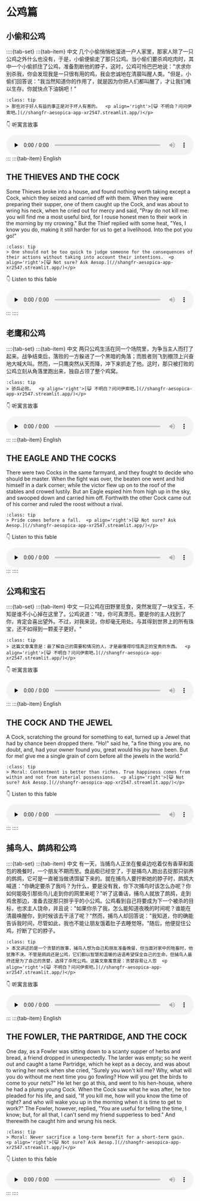# 公鸡篇

## 小偷和公鸡


::::{tab-set}
:::{tab-item} 中文
几个小偷悄悄地溜进一户人家里，那家人除了一只公鸡之外什么也没有，于是，小偷便偷走了那只公鸡。当小偷们要杀鸡吃肉时，其中一个小偷抓住了公鸡，准备割断他的脖子，这时，公鸡可怜巴巴地说："求求你别杀我，你会发现我是一只很有用的鸡，我会忠诚地在清晨叫醒人类。"但是，小偷们回答说："我当然知道你的作用了，就是因为你把人们都叫醒了，才让我们难以生存。你就快点下油锅吧！"

```{admonition} **寓意**
:class: tip
> 那些对于好人有益的事正是对于坏人有害的。  <p align='right'>[😺 不明白？问问伊索吧。](//shangfr-aesopica-app-xr2547.streamlit.app/)</p>

```

👇 听寓言故事

<audio src='//quantile.shangfr.site/fables/audio54_cn.mp3'  style='width: 100%' preload='none' controls>你的浏览器不支持 audio 标签。</audio> 
:::
:::{tab-item} English
## THE THIEVES AND THE COCK

Some Thieves broke into a house, and found nothing worth taking except a Cock, which they seized and carried off with them. When they were preparing their supper, one of them caught up the Cock, and was about to wring his neck, when he cried out for mercy and said, "Pray do not kill me: you will find me a most useful bird, for I rouse honest men to their work in the morning by my crowing." But the Thief replied with some heat, "Yes, I know you do, making it still harder for us to get a livelihood. Into the pot you go!"

```{admonition} **Moral**
:class: tip
> One should not be too quick to judge someone for the consequences of their actions without taking into account their intentions.  <p align='right'>[😺 Not sure? Ask Aesop.](//shangfr-aesopica-app-xr2547.streamlit.app/)</p>

```

👇 Listen to this fable

<audio src='//quantile.shangfr.site/fables/audio54.mp3'  style='width: 100%' preload='none' controls>Your browser does not support the audio element.</audio> 
:::
::::
    
## 老鹰和公鸡


::::{tab-set}
:::{tab-item} 中文
两只公鸡生活在同一个场院里，为争当主人而打了起来。战争结束后，落败的一方躲进了一个黑暗的角落；而胜者则飞到棚顶上兴奋地大喊大叫。然而，一只鹰突然从天而降，冲下来抓走了他。这时，那只被打败的公鸡立刻从角落里跑出来，独自占领了整个鸡窝。

```{admonition} **寓意**
:class: tip
> 骄兵必败。  <p align='right'>[😺 不明白？问问伊索吧。](//shangfr-aesopica-app-xr2547.streamlit.app/)</p>

```

👇 听寓言故事

<audio src='//quantile.shangfr.site/fables/audio142_cn.mp3'  style='width: 100%' preload='none' controls>你的浏览器不支持 audio 标签。</audio> 
:::
:::{tab-item} English
## THE EAGLE AND THE COCKS

There were two Cocks in the same farmyard, and they fought to decide who should be master. When the fight was over, the beaten one went and hid himself in a dark corner; while the victor flew up on to the roof of the stables and crowed lustily. But an Eagle espied him from high up in the sky, and swooped down and carried him off. Forthwith the other Cock came out of his corner and ruled the roost without a rival.

```{admonition} **Moral**
:class: tip
> Pride comes before a fall.  <p align='right'>[😺 Not sure? Ask Aesop.](//shangfr-aesopica-app-xr2547.streamlit.app/)</p>

```

👇 Listen to this fable

<audio src='//quantile.shangfr.site/fables/audio142.mp3'  style='width: 100%' preload='none' controls>Your browser does not support the audio element.</audio> 
:::
::::
    
## 公鸡和宝石


::::{tab-set}
:::{tab-item} 中文
一只公鸡在田野里觅食，突然发现了一块宝玉，不知是谁不小心掉在这里了。公鸡说道："哇，你可真漂亮，要是你的主人找到了你，肯定会喜出望外。不过，对我来说，你却毫无用处。与其得到世界上的所有珠宝，还不如得到一颗麦子更好。"

```{admonition} **寓意**
:class: tip
> 这篇文章寓意是：最了解自己的需要和情况的人，才是最懂得珍惜真正的宝贵的东西。  <p align='right'>[😺 不明白？问问伊索吧。](//shangfr-aesopica-app-xr2547.streamlit.app/)</p>

```

👇 听寓言故事

<audio src='//quantile.shangfr.site/fables/audio149_cn.mp3'  style='width: 100%' preload='none' controls>你的浏览器不支持 audio 标签。</audio> 
:::
:::{tab-item} English
## THE COCK AND THE JEWEL

A Cock, scratching the ground for something to eat, turned up a Jewel that had by chance been dropped there. "Ho!" said he, "a fine thing you are, no doubt, and, had your owner found you, great would his joy have been. But for me! give me a single grain of corn before all the jewels in the world."

```{admonition} **Moral**
:class: tip
> Moral: Contentment is better than riches. True happiness comes from within and not from material possessions.  <p align='right'>[😺 Not sure? Ask Aesop.](//shangfr-aesopica-app-xr2547.streamlit.app/)</p>

```

👇 Listen to this fable

<audio src='//quantile.shangfr.site/fables/audio149.mp3'  style='width: 100%' preload='none' controls>Your browser does not support the audio element.</audio> 
:::
::::
    
## 捕鸟人、鹧鸪和公鸡


::::{tab-set}
:::{tab-item} 中文
有一天，当捕鸟人正坐在餐桌边吃着仅有香草和面包的晚餐时，一个朋友不期而至。食品柜已经空了，于是捕鸟人跑出去捉那只驯养的鹧鸪，它可是一直被当做诱饵留下来的。就在捕鸟人要拧断她的脖子时，鹧鸪大喊道："你确定要杀了我吗？为什么，要是没有我，你下次捕鸟时该怎么办呢？你如何能吸引那些鸟儿走到你的网里来呢？"听了这番话，捕鸟人就放了鹧鸪，走到鸡舍那边，准备去捉那只胖乎乎的小公鸡。公鸡看到自己将要成为下一个被杀的目标，也求主人饶命，并且说："如果你杀了我，怎么能知道夜晚的时间呢？谁能在清晨唤醒你，到时候该去干活了呢？"然而，捕鸟人却回答说："我知道，你的确能告诉我时间，尽管如此，我也不能让朋友饿着肚子去睡觉呀。"随后，他便捉住公鸡，拧断了它的脖子。

```{admonition} **寓意**
:class: tip
> 本文讲述的是一个贪婪的故事，捕鸟人想为自己和朋友准备晚餐，但当面对家中的牲畜时，他犹豫不决。不管是鹧鸪还是公鸡，它们都以智慧和温暖的话语希望保全自己的生命，但捕鸟人最终还是为了自己的贪婪，选择了杀死公鸡。这篇文章寓意是：贪婪容易让人忽  <p align='right'>[😺 不明白？问问伊索吧。](//shangfr-aesopica-app-xr2547.streamlit.app/)</p>

```

👇 听寓言故事

<audio src='//quantile.shangfr.site/fables/audio244_cn.mp3'  style='width: 100%' preload='none' controls>你的浏览器不支持 audio 标签。</audio> 
:::
:::{tab-item} English
## THE FOWLER, THE PARTRIDGE, AND THE COCK

One day, as a Fowler was sitting down to a scanty supper of herbs and bread, a friend dropped in unexpectedly. The larder was empty; so he went out and caught a tame Partridge, which he kept as a decoy, and was about to wring her neck when she cried, "Surely you won't kill me? Why, what will you do without me next time you go fowling? How will you get the birds to come to your nets?" He let her go at this, and went to his hen-house, where he had a plump young Cock. When the Cock saw what he was after, he too pleaded for his life, and said, "If you kill me, how will you know the time of night? and who will wake you up in the morning when it is time to get to work?" The Fowler, however, replied, "You are useful for telling the time, I know; but, for all that, I can't send my friend supperless to bed." And therewith he caught him and wrung his neck.

```{admonition} **Moral**
:class: tip
> Moral: Never sacrifice a long-term benefit for a short-term gain.  <p align='right'>[😺 Not sure? Ask Aesop.](//shangfr-aesopica-app-xr2547.streamlit.app/)</p>

```

👇 Listen to this fable

<audio src='//quantile.shangfr.site/fables/audio244.mp3'  style='width: 100%' preload='none' controls>Your browser does not support the audio element.</audio> 
:::
::::
    
